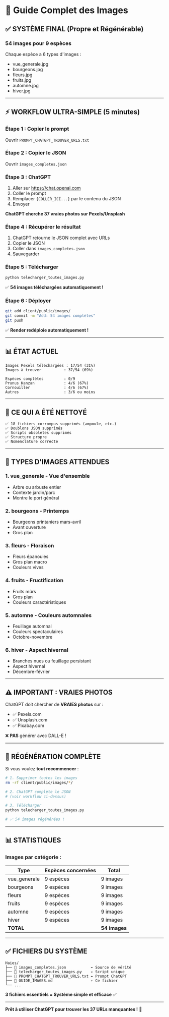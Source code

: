 # 📸 Guide Complet des Images

## ✅ SYSTÈME FINAL (Propre et Régénérable)

### **54 images pour 9 espèces**
Chaque espèce a 6 types d'images :
- vue_generale.jpg
- bourgeons.jpg
- fleurs.jpg
- fruits.jpg
- automne.jpg
- hiver.jpg

---

## ⚡ WORKFLOW ULTRA-SIMPLE (5 minutes)

### **Étape 1 : Copier le prompt**
Ouvrir `PROMPT_CHATGPT_TROUVER_URLS.txt`

### **Étape 2 : Copier le JSON**
Ouvrir `images_completes.json` 

### **Étape 3 : ChatGPT**
1. Aller sur https://chat.openai.com
2. Coller le prompt
3. Remplacer `{COLLER_ICI...}` par le contenu du JSON
4. Envoyer

**ChatGPT cherche 37 vraies photos sur Pexels/Unsplash**

### **Étape 4 : Récupérer le résultat**
1. ChatGPT retourne le JSON complet avec URLs
2. Copier le JSON
3. Coller dans `images_completes.json`
4. Sauvegarder

### **Étape 5 : Télécharger**
```bash
python telecharger_toutes_images.py
```

✅ **54 images téléchargées automatiquement !**

### **Étape 6 : Déployer**
```bash
git add client/public/images/
git commit -m "Add: 54 images complètes"
git push
```

✅ **Render redéploie automatiquement !**

---

## 📊 ÉTAT ACTUEL

```
Images Pexels téléchargées : 17/54 (31%)
Images à trouver          : 37/54 (69%)

Espèces complètes         : 0/9
Prunus Kanzan             : 4/6 (67%)
Cornouiller               : 4/6 (67%)
Autres                    : 3/6 ou moins
```

---

## 🎯 CE QUI A ÉTÉ NETTOYÉ

```
✅ 18 fichiers corrompus supprimés (ampoule, etc.)
✅ Doublons JSON supprimés
✅ Scripts obsolètes supprimés
✅ Structure propre
✅ Nomenclature correcte
```

---

## 📁 TYPES D'IMAGES ATTENDUES

### **1. vue_generale** - Vue d'ensemble
- Arbre ou arbuste entier
- Contexte jardin/parc
- Montre le port général

### **2. bourgeons** - Printemps
- Bourgeons printaniers mars-avril
- Avant ouverture
- Gros plan

### **3. fleurs** - Floraison
- Fleurs épanouies
- Gros plan macro
- Couleurs vives

### **4. fruits** - Fructification
- Fruits mûrs
- Gros plan
- Couleurs caractéristiques

### **5. automne** - Couleurs automnales
- Feuillage automnal
- Couleurs spectaculaires
- Octobre-novembre

### **6. hiver** - Aspect hivernal
- Branches nues ou feuillage persistant
- Aspect hivernal
- Décembre-février

---

## ⚠️ IMPORTANT : VRAIES PHOTOS

ChatGPT doit chercher de **VRAIES photos** sur :
- ✅ Pexels.com
- ✅ Unsplash.com
- ✅ Pixabay.com

❌ **PAS** générer avec DALL-E !

---

## 🔧 RÉGÉNÉRATION COMPLÈTE

Si vous voulez **tout recommencer** :

```bash
# 1. Supprimer toutes les images
rm -rf client/public/images/*/

# 2. ChatGPT complète le JSON
# (voir workflow ci-dessus)

# 3. Télécharger
python telecharger_toutes_images.py

# ✅ 54 images régénérées !
```

---

## 📊 STATISTIQUES

### **Images par catégorie** :

| Type | Espèces concernées | Total |
|------|-------------------|-------|
| vue_generale | 9 espèces | 9 images |
| bourgeons | 9 espèces | 9 images |
| fleurs | 9 espèces | 9 images |
| fruits | 9 espèces | 9 images |
| automne | 9 espèces | 9 images |
| hiver | 9 espèces | 9 images |
| **TOTAL** | | **54 images** |

---

## ✅ FICHIERS DU SYSTÈME

```
Haies/
├── 📄 images_completes.json           ← Source de vérité
├── 🐍 telecharger_toutes_images.py    ← Script unique
├── 📝 PROMPT_CHATGPT_TROUVER_URLS.txt ← Prompt ChatGPT
├── 📖 GUIDE_IMAGES.md                 ← Ce fichier
└── ...
```

**3 fichiers essentiels = Système simple et efficace** ✅

---

**Prêt à utiliser ChatGPT pour trouver les 37 URLs manquantes !** 🚀

